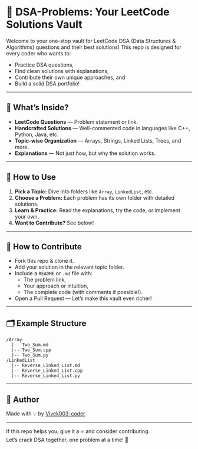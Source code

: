 # 🚀 DSA-Problems: Your LeetCode Solutions Vault

Welcome to your one-stop vault for LeetCode DSA (Data Structures & Algorithms) questions and their best solutions! This repo is designed for every coder who wants to:

- Practice DSA questions,
- Find clean solutions with explanations,
- Contribute their own unique approaches, and
- Build a solid DSA portfolio!

---

## 🌱 What’s Inside?

- **LeetCode Questions** — Problem statement or link.
- **Handcrafted Solutions** — Well-commented code in languages like C++, Python, Java, etc.
- **Topic-wise Organization** — Arrays, Strings, Linked Lists, Trees, and more.
- **Explanations** — Not just how, but why the solution works.

---

## 🚦 How to Use

1. **Pick a Topic:** Dive into folders like `Array`, `LinkedList`, etc.
2. **Choose a Problem:** Each problem has its own folder with detailed solutions.
3. **Learn & Practice:** Read the explanations, try the code, or implement your own.
4. **Want to Contribute?** See below!

---

## 🤝 How to Contribute

- Fork this repo & clone it.
- Add your solution in the relevant topic folder.
- Include a `README` or `.md` file with:
  - The problem link,
  - Your approach or intuition,
  - The complete code (with comments if possible!).
- Open a Pull Request — Let’s make this vault even richer!

---

## 🗂️ Example Structure

```
/Array
  |-- Two_Sum.md
  |-- Two_Sum.cpp
  |-- Two_Sum.py
/LinkedList
  |-- Reverse_Linked_List.md
  |-- Reverse_Linked_List.cpp
  |-- Reverse_Linked_List.py
```

---

## 👤 Author

Made with 💡 by [Vivek003-coder](https://github.com/Vivek003-coder)

---

If this repo helps you, give it a ⭐ and consider contributing.  
Let’s crack DSA together, one problem at a time! 🚀
